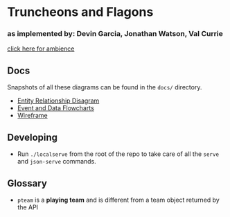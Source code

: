 # Truncheons and Flagons

### as implemented by: Devin Garcia, Jonathan Watson, Val Currie

[click here for ambience](https://www.youtube.com/watch?v=rv3Nl-Od9YU)

## Docs

Snapshots of all these diagrams can be found in the `docs/` directory.

- [Entity Relationship Disagram](https://dbdiagram.io/d/60904023b29a09603d133027)
- [Event and Data Flowcharts](https://www.figma.com/file/2AhYWZL70RCIqO66YlrsFb/Truncheons-and-Flagons-Data-Flow?node-id=0%3A1)
- [Wireframe](https://sketchboard.me/DCGxzANOaAB#/)

## Developing

- Run `./localserve` from the root of the repo to take care of all the `serve` and `json-serve` commands.

## Glossary

- `pteam` is a **playing team** and is different from a team object returned by the API
